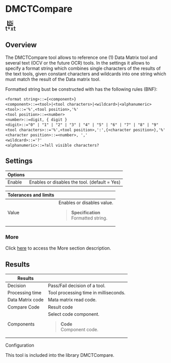 DMCTCompare
===========

![](../../../../img/x_Graphics/Tools/CTDMCTCompare-0.png)

Overview
--------

The DMCTCompare tool allows to reference one (1) Data Matrix tool and several text (OCV or the future OCR) tools. In the settings it allows to specify a format string which combines single characters of the results of the text tools, given constant characters and wildcards into one string which must match the result of the Data matrix tool.

Formatted string bust be constructed with has the following rules (BNF):

~~~
<format string>::={<component>}
<component>::=<tool>|<tool characters>|<wildcard>|<alphanumeric>
<tool>::='%',<tool position>,'%'
<tool position>::=<number>
<number>::=digit, { digit }
<digit>::="0" | "1" | "2" | "3" | "4" | "5" | "6" | "7" | "8" | "9"
<tool characters>::='%',<tool position>,':',{<character position>},'%'
<character position>::=<number>, ','
<wildcard>::='?'
<alphanumeric>::=?all visible characters?
~~~

Settings
--------

| Options | |
| --- | --- |
| Enable | Enables or disables the tool. (default = Yes) |

| Tolerances and limits | |
| --- | --- |
| Value | Enables or disables value.<blockquote> **Specification**<br>Formatted string.<br> </blockquote> |

### More

Click [here](../../../Windows/dialog_settings.md) to access the More section description.

Results
-------

| Results | |
| --- | --- |
| Decision | Pass/Fail decision of a tool. |
| Processing time | Tool processing time in milliseconds. |
| Data Matrix code | Mata matrix read code. |
| Compare Code | Result code |
| Components | Select code component.<blockquote> **Code**<br>Component code.<br> </blockquote> |

Configuration

This tool is included into the library DMCTCompare.

